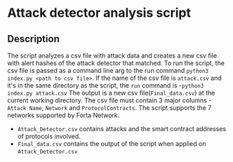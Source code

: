 # Attack detector analysis script

## Description
The script analyzes a csv file with attack data and creates a new csv file with alert hashes of the attack detector that matched.
To run the script, the csv file is passed as a command line arg to the run command `python3 index.py <path to csv file>`.
If the name of the csv file is `attack.csv` and it's in the same directory as the script, the `run` command is -`python3 index.py attack.csv`
The output is a new csv file(`Final_data.csv`) at the current working directory.
The csv file must contain 3 major columns - `Attack Name`, `Network` and `ProtocolContracts`.  The script supports the 7 networks supported by Forta Network.
- `Attack_Detector.csv` contains attacks and the smart contract addresses of protocols involved.
- `Final_data.csv` contains the output of the script when applied on `Attack_Detector.csv`

